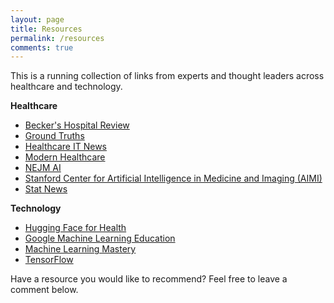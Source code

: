 ```yaml
---
layout: page
title: Resources
permalink: /resources
comments: true
---
```


<div class="row justify-content-between">
<div class="col-md-8 pr-5">

<p>This is a running collection of links from experts and thought leaders across healthcare and technology.</p>

<p>
<b>Healthcare</b>
<ul>
<li><a href="https://www.beckershospitalreview.com/">Becker's Hospital Review</a></li>
<li><a href="https://erictopol.substack.com/">Ground Truths</a></li>
<li><a href="https://www.healthcareitnews.com/">Healthcare IT News</a></li>
<li><a href="https://www.modernhealthcare.com/">Modern Healthcare</a></li>
<li><a href="https://ai.nejm.org/">NEJM AI</a></li>
<li><a href="https://www.youtube.com/c/stanfordaimi">Stanford Center for Artificial Intelligence in Medicine and Imaging (AIMI)</a></li>
<li><a href="https://www.statnews.com/">Stat News</a></li>

</ul>
</p>

<p>
<b>Technology</b>
<ul>
<li><a href="https://huggingface.co/hf4h">Hugging Face for Health</a></li>
<li><a href="https://developers.google.com/machine-learning">Google Machine Learning Education</a></li>
<li><a href="https://machinelearningmastery.com/">Machine Learning Mastery</a></li>
<li><a href="https://www.tensorflow.org/">TensorFlow</a></li>
</ul>
</p>

<p>Have a resource you would like to recommend? Feel free to leave a comment below.</p>

</div>

<div class="col-md-4">

<div class="sticky-top sticky-top-80">
<!--
<h5>Buy me a coffee</h5>
-->
<!--
<p>Thank you for your support! Your donation helps me to maintain and improve <a target="_blank" href="https://github.com/wowthemesnet/mediumish-theme-jekyll">Mediumish <i class="fab fa-github"></i></a>.</p>
-->
<!--
<a target="_blank" href="https://www.wowthemes.net/donate/" class="btn btn-danger">Buy me a coffee</a> <a target="_blank" href="https://bootstrapstarter.com/bootstrap-templates/template-mediumish-bootstrap-jekyll/" class="btn btn-warning">Documentation</a>
-->
</div>
</div>
</div>
